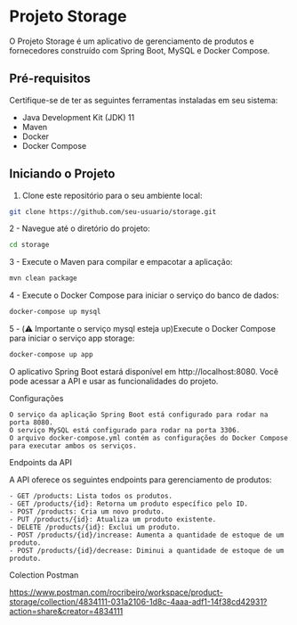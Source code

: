 # Projeto Storage

O Projeto Storage é um aplicativo de gerenciamento de produtos e fornecedores construído com Spring Boot, MySQL e Docker Compose.

## Pré-requisitos

Certifique-se de ter as seguintes ferramentas instaladas em seu sistema:

- Java Development Kit (JDK) 11
- Maven
- Docker
- Docker Compose

## Iniciando o Projeto

1. Clone este repositório para o seu ambiente local:

```bash
git clone https://github.com/seu-usuario/storage.git
```

2 - Navegue até o diretório do projeto: 
```bash
cd storage
```
3 - Execute o Maven para compilar e empacotar a aplicação:
```bash
mvn clean package
```
4 - Execute o Docker Compose para iniciar o serviço do banco de dados: 
```bash
docker-compose up mysql
```
5 - (:warning: Importante o serviço mysql esteja up)Execute o Docker Compose para iniciar o serviço app storage: 
```bash
docker-compose up app
```


O aplicativo Spring Boot estará disponível em http://localhost:8080. Você pode acessar a API e usar as funcionalidades do projeto.

Configurações

    O serviço da aplicação Spring Boot está configurado para rodar na porta 8080.
    O serviço MySQL está configurado para rodar na porta 3306.
    O arquivo docker-compose.yml contém as configurações do Docker Compose para executar ambos os serviços.

Endpoints da API

A API oferece os seguintes endpoints para gerenciamento de produtos:

    - GET /products: Lista todos os produtos.
    - GET /products/{id}: Retorna um produto específico pelo ID.
    - POST /products: Cria um novo produto.
    - PUT /products/{id}: Atualiza um produto existente.
    - DELETE /products/{id}: Exclui um produto.
    - POST /products/{id}/increase: Aumenta a quantidade de estoque de um produto.
    - POST /products/{id}/decrease: Diminui a quantidade de estoque de um produto.

Colection Postman

https://www.postman.com/rocribeiro/workspace/product-storage/collection/4834111-031a2106-1d8c-4aaa-adf1-14f38cd42931?action=share&creator=4834111
